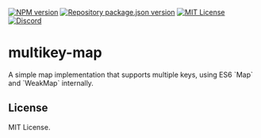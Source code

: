 [![NPM version](https://img.shields.io/npm/v/multikey-map?color=%23cb3837&style=flat-square)](https://www.npmjs.com/package/multikey-map)
[![Repository package.json version](https://img.shields.io/github/package-json/v/vilicvane/multikey-map?color=%230969da&label=repo&style=flat-square)](./package.json)
[![MIT License](https://img.shields.io/badge/license-MIT-999999?style=flat-square)](./LICENSE)
[![Discord](https://img.shields.io/badge/chat-discord-5662f6?style=flat-square)](https://discord.gg/wEVn2qcf8h)

# multikey-map

A simple map implementation that supports multiple keys, using ES6 &#x60;Map&#x60; and &#x60;WeakMap&#x60; internally.

## License

MIT License.
